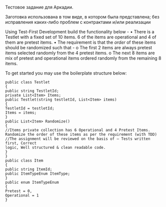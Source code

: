 Тестовое задание для Аркадии.

Заготовка использована в том виде, в котором была представлена; без исправления каких-либо проблем с контрактами и/или реализации

Using Test-First Development build the functionality below -
• There is a Testlet with a fixed set of 10 items. 6 of the items are operational and 4 of them are pretest items.
• The requirement is that the _order_ of these items should be randomized such that -
o The first 2 items are always pretest items selected randomly from the 4 pretest items.
o The next 8 items are mix of pretest and operational items ordered randomly from the remaining 8
items.

To get started you may use the boilerplate structure below:
```
public class Testlet
{
public string TestletId;
private List<Item> Items;
public Testlet(string testletId, List<Item> items)
{
TestletId = testletId;
Items = items;
}
public List<Item> Randomize()
{
//Items private collection has 6 Operational and 4 Pretest Items.
Randomize the order of these items as per the requirement (with TDD)
//The assignment will be reviewed on the basis of – Tests written first, Correct
logic, Well structured & clean readable code.
}
}
public class Item
{
public string ItemId;
public ItemTypeEnum ItemType;
}
public enum ItemTypeEnum
{
Pretest = 0,
Operational = 1
}
```
